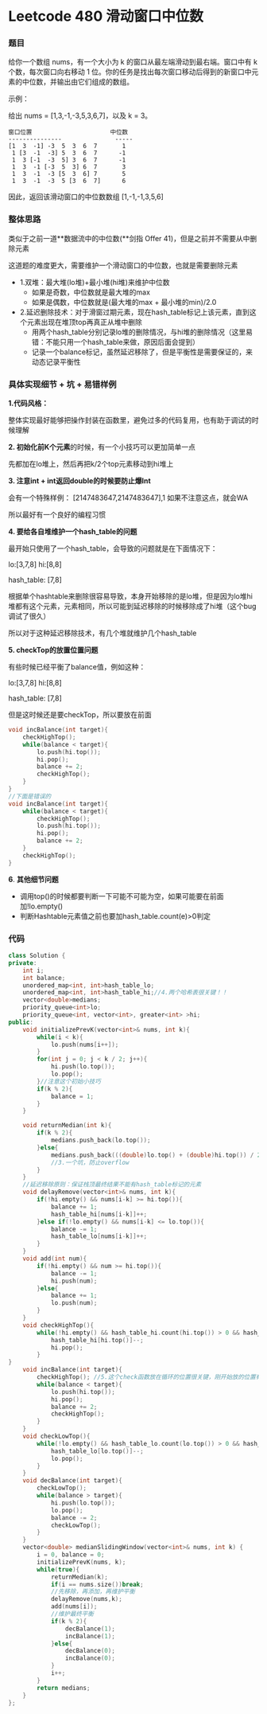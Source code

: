 # Leetcode 480 滑动窗口中位数

### 题目

给你一个数组 nums，有一个大小为 k 的窗口从最左端滑动到最右端。窗口中有 k 个数，每次窗口向右移动 1 位。你的任务是找出每次窗口移动后得到的新窗口中元素的中位数，并输出由它们组成的数组。

示例：

给出 nums = \[1,3,-1,-3,5,3,6,7\]，以及 k = 3。

```text
窗口位置                      中位数
---------------               -----
[1  3  -1] -3  5  3  6  7       1
 1 [3  -1  -3] 5  3  6  7      -1
 1  3 [-1  -3  5] 3  6  7      -1
 1  3  -1 [-3  5  3] 6  7       3
 1  3  -1  -3 [5  3  6] 7       5
 1  3  -1  -3  5 [3  6  7]      6
```

 因此，返回该滑动窗口的中位数数组 \[1,-1,-1,3,5,6\]

### 整体思路

类似于之前一道**数据流中的中位数\(**剑指 Offer 41\)，但是之前并不需要从中删除元素

这道题的难度更大，需要维护一个滑动窗口的中位数，也就是需要删除元素

* 1.双堆：最大堆\(lo堆\)+最小堆\(hi堆\)来维护中位数
  * 如果是奇数，中位数就是最大堆的max
  * 如果是偶数，中位数就是\(最大堆的max + 最小堆的min\)/2.0
* 2.延迟删除技术：对于滑窗过期元素，现在hash\_table标记上该元素，直到这个元素出现在堆顶top再真正从堆中删除
  * 用两个hash\_table分别记录lo堆的删除情况，与hi堆的删除情况（这里易错：不能只用一个hash\_table来做，原因后面会提到）
  * 记录一个balance标记，虽然延迟移除了，但是平衡性是需要保证的，来动态记录平衡性

### 具体实现细节 + 坑 + 易错样例

**1.代码风格：**

整体实现最好能够把操作封装在函数里，避免过多的代码复用，也有助于调试的时候理解

**2. 初始化前K个元素**的时候，有一个小技巧可以更加简单一点

先都加在lo堆上，然后再把k/2个top元素移动到hi堆上

**3. 注意int + int返回double的时候要防止爆Int**

会有一个特殊样例： \[2147483647,2147483647\],1 如果不注意这点，就会WA

所以最好有一个良好的编程习惯

**4. 要给各自堆维护一个hash\_table的问题**

最开始只使用了一个hash\_table，会导致的问题就是在下面情况下：

lo:\[3,7,8\] hi:\[8,8\] 

hash\_table: \[7,8\]

根据单个hashtable来删除很容易导致，本身开始移除的是lo堆，但是因为lo堆hi堆都有这个元素，元素相同，所以可能到延迟移除的时候移除成了hi堆（这个bug调试了很久）

所以对于这种延迟移除技术，有几个堆就维护几个hash\_table

**5. checkTop的放置位置问题**

有些时候已经平衡了balance值，例如这种：

lo:\[3,7,8\] hi:\[8,8\] 

hash\_table: \[7,8\]

但是这时候还是要checkTop，所以要放在前面

```cpp
void incBalance(int target){
    checkHighTop(); 
    while(balance < target){
        lo.push(hi.top());
        hi.pop();
        balance += 2;
        checkHighTop();
    }
}
//下面是错误的
void incBalance(int target){
    while(balance < target){
        checkHighTop(); 
        lo.push(hi.top());
        hi.pop();
        balance += 2;
    }
    checkHighTop();
}
```

**6**. **其他细节问题**

* 调用top\(\)的时候都要判断一下可能不可能为空，如果可能要在前面加!lo.empty\(\)
* 判断Hashtable元素值之前也要加hash\_table.count\(e\)&gt;0判定

### 代码

```cpp
class Solution {
private:
    int i; 
    int balance;
    unordered_map<int, int>hash_table_lo;
    unordered_map<int, int>hash_table_hi;//4.两个哈希表很关键！！
    vector<double>medians;
    priority_queue<int>lo;
    priority_queue<int, vector<int>, greater<int> >hi;
public:
    void initializePrevK(vector<int>& nums, int k){
        while(i < k){
            lo.push(nums[i++]);
        }
        for(int j = 0; j < k / 2; j++){
            hi.push(lo.top());
            lo.pop();
        }//注意这个初始小技巧
        if(k % 2){
            balance = 1;
        }
    }

    void returnMedian(int k){
        if(k % 2){
            medians.push_back(lo.top());
        }else{
            medians.push_back(((double)lo.top() + (double)hi.top()) / 2.0); 
            //3.一个坑，防止overflow
        }
    }
    //延迟移除原则：保证栈顶最终结果不能有hash_table标记的元素
    void delayRemove(vector<int>& nums, int k){
        if(!hi.empty() && nums[i-k] >= hi.top()){
            balance += 1;
            hash_table_hi[nums[i-k]]++;
        }else if(!lo.empty() && nums[i-k] <= lo.top()){
            balance -= 1;
            hash_table_lo[nums[i-k]]++;
        }
    }
    void add(int num){
        if(!hi.empty() && num >= hi.top()){
            balance -= 1;
            hi.push(num);
        }else{
            balance += 1;
            lo.push(num);
        }
    }
    void checkHighTop(){
        while(!hi.empty() && hash_table_hi.count(hi.top()) > 0 && hash_table_hi[hi.top()] > 0){
            hash_table_hi[hi.top()]--;
            hi.pop();
        }
}
    void incBalance(int target){
        checkHighTop(); //5.这个check函数放在循环的位置很关键，刚开始放的位置有问题debug了很久
        while(balance < target){
            lo.push(hi.top());
            hi.pop();
            balance += 2;
            checkHighTop();
        }
    }
    void checkLowTop(){
        while(!lo.empty() && hash_table_lo.count(lo.top()) > 0 && hash_table_lo[lo.top()] > 0){
            hash_table_lo[lo.top()]--;
            lo.pop();
        }
    }
    void decBalance(int target){
        checkLowTop();
        while(balance > target){
            hi.push(lo.top());
            lo.pop();
            balance -= 2;
            checkLowTop();
        }
    }
    vector<double> medianSlidingWindow(vector<int>& nums, int k) {
        i = 0, balance = 0;
        initializePrevK(nums, k);
        while(true){
            returnMedian(k);
            if(i == nums.size())break;
            //先移除，再添加，再维护平衡
            delayRemove(nums,k);
            add(nums[i]);
            //维护最终平衡
            if(k % 2){
                decBalance(1);
                incBalance(1);
            }else{
                decBalance(0);
                incBalance(0);
            } 
            i++;
        }
        return medians;
    }
};
```

